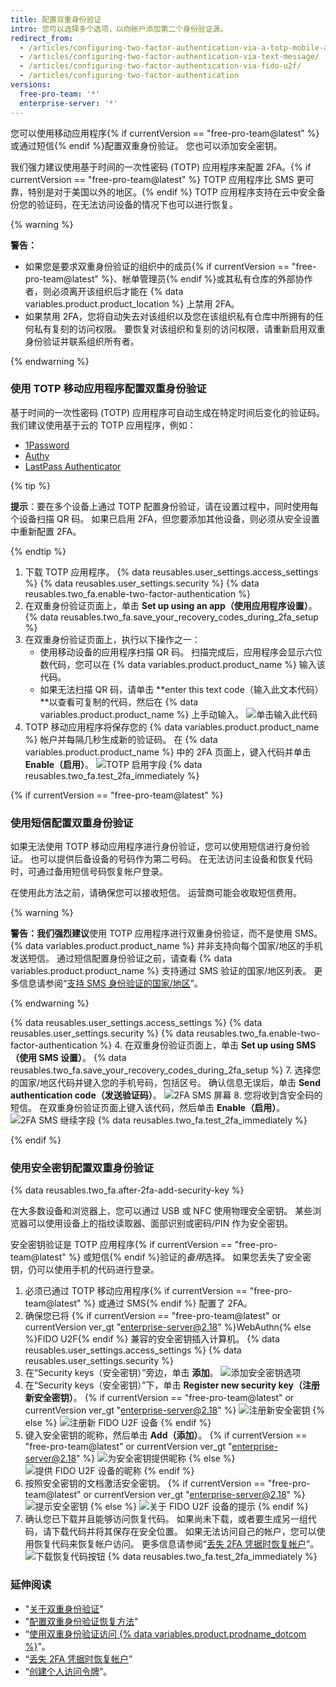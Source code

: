 ```yaml
---
title: 配置双重身份验证
intro: 您可以选择多个选项，以向帐户添加第二个身份验证源。
redirect_from:
  - /articles/configuring-two-factor-authentication-via-a-totp-mobile-app/
  - /articles/configuring-two-factor-authentication-via-text-message/
  - /articles/configuring-two-factor-authentication-via-fido-u2f/
  - /articles/configuring-two-factor-authentication
versions:
  free-pro-team: '*'
  enterprise-server: '*'
---
```


您可以使用移动应用程序{% if currentVersion == "free-pro-team@latest" %} 或通过短信{% endif %}配置双重身份验证。 您也可以添加安全密钥。

我们强力建议使用基于时间的一次性密码 (TOTP) 应用程序来配置 2FA。{% if currentVersion == "free-pro-team@latest" %} TOTP 应用程序比 SMS 更可靠，特别是对于美国以外的地区。{% endif %} TOTP 应用程序支持在云中安全备份您的验证码，在无法访问设备的情况下也可以进行恢复。

{% warning %}

**警告：**
- 如果您是要求双重身份验证的组织中的成员{% if currentVersion == "free-pro-team@latest" %}、帐单管理员{% endif %}或其私有仓库的外部协作者，则必须离开该组织后才能在 {% data variables.product.product_location %} 上禁用 2FA。
- 如果禁用 2FA，您将自动失去对该组织以及您在该组织私有仓库中所拥有的任何私有复刻的访问权限。 要恢复对该组织和复刻的访问权限，请重新启用双重身份验证并联系组织所有者。

{% endwarning %}

### 使用 TOTP 移动应用程序配置双重身份验证

基于时间的一次性密码 (TOTP) 应用程序可自动生成在特定时间后变化的验证码。 我们建议使用基于云的 TOTP 应用程序，例如：
- [1Password](https://support.1password.com/one-time-passwords/)
- [Authy](https://authy.com/guides/github/)
- [LastPass Authenticator](https://lastpass.com/auth/)

{% tip %}

**提示**：要在多个设备上通过 TOTP 配置身份验证，请在设置过程中，同时使用每个设备扫描 QR 码。 如果已启用 2FA，但您要添加其他设备，则必须从安全设置中重新配置 2FA。

{% endtip %}

1. 下载 TOTP 应用程序。
{% data reusables.user_settings.access_settings %}
{% data reusables.user_settings.security %}
{% data reusables.two_fa.enable-two-factor-authentication %}
5. 在双重身份验证页面上，单击 **Set up using an app（使用应用程序设置）**。
{% data reusables.two_fa.save_your_recovery_codes_during_2fa_setup %}
8. 在双重身份验证页面上，执行以下操作之一：
    - 使用移动设备的应用程序扫描 QR 码。 扫描完成后，应用程序会显示六位数代码，您可以在 {% data variables.product.product_name %} 输入该代码。
    - 如果无法扫描 QR 码，请单击 **enter this text code（输入此文本代码）**以查看可复制的代码，然后在 {% data variables.product.product_name %} 上手动输入。 ![单击输入此代码](/assets/images/help/2fa/totp-click-enter-code.png)
9. TOTP 移动应用程序将保存您的 {% data variables.product.product_name %} 帐户并每隔几秒生成新的验证码。 在 {% data variables.product.product_name %} 中的 2FA 页面上，键入代码并单击 **Enable（启用）**。 ![TOTP 启用字段](/assets/images/help/2fa/totp-enter-code.png)
{% data reusables.two_fa.test_2fa_immediately %}

{% if currentVersion == "free-pro-team@latest" %}

### 使用短信配置双重身份验证

如果无法使用 TOTP 移动应用程序进行身份验证，您可以使用短信进行身份验证。 也可以提供后备设备的号码作为第二号码。 在无法访问主设备和恢复代码时，可通过备用短信号码恢复帐户登录。

在使用此方法之前，请确保您可以接收短信。 运营商可能会收取短信费用。

{% warning %}

**警告：**我们**强烈建议**使用 TOTP 应用程序进行双重身份验证，而不是使用 SMS。 {% data variables.product.product_name %} 并非支持向每个国家/地区的手机发送短信。 通过短信配置身份验证之前，请查看 {% data variables.product.product_name %} 支持通过 SMS 验证的国家/地区列表。 更多信息请参阅“[支持 SMS 身份验证的国家/地区](/articles/countries-where-sms-authentication-is-supported)”。

{% endwarning %}

{% data reusables.user_settings.access_settings %}
{% data reusables.user_settings.security %}
{% data reusables.two_fa.enable-two-factor-authentication %}
4. 在双重身份验证页面上，单击 **Set up using SMS（使用 SMS 设置）**。
{% data reusables.two_fa.save_your_recovery_codes_during_2fa_setup %}
7. 选择您的国家/地区代码并键入您的手机号码，包括区号。 确认信息无误后，单击 **Send authentication code（发送验证码）**。 ![2FA SMS 屏幕](/assets/images/help/2fa/2fa_sms_photo.png)
8. 您将收到含安全码的短信。 在双重身份验证页面上键入该代码，然后单击 **Enable（启用）**。 ![2FA SMS 继续字段](/assets/images/help/2fa/2fa-sms-code-enable.png)
{% data reusables.two_fa.test_2fa_immediately %}

{% endif %}

### 使用安全密钥配置双重身份验证

{% data reusables.two_fa.after-2fa-add-security-key %}

在大多数设备和浏览器上，您可以通过 USB 或 NFC 使用物理安全密钥。 某些浏览器可以使用设备上的指纹读取器、面部识别或密码/PIN 作为安全密钥。

安全密钥验证是 TOTP 应用程序{% if currentVersion == "free-pro-team@latest" %} 或短信{% endif %}验证的*备用*选择。 如果您丢失了安全密钥，仍可以使用手机的代码进行登录。

1. 必须已通过 TOTP 移动应用程序{% if currentVersion == "free-pro-team@latest" %} 或通过 SMS{% endif %} 配置了 2FA。
2. 确保您已将
{% if currentVersion == "free-pro-team@latest" or currentVersion ver_gt "enterprise-server@2.18" %}WebAuthn{% else %}FIDO U2F{% endif %} 兼容的安全密钥插入计算机。
{% data reusables.user_settings.access_settings %}
{% data reusables.user_settings.security %}
5. 在“Security keys（安全密钥）”旁边，单击 **添加**。 ![添加安全密钥选项](/assets/images/help/2fa/add-security-keys-option.png)
6. 在“Security keys（安全密钥）”下，单击 **Register new security key（注册新安全密钥）**。
  {% if currentVersion == "free-pro-team@latest" or currentVersion ver_gt "enterprise-server@2.18" %}
  ![注册新安全密钥](/assets/images/help/2fa/security-key-register.png)
  {% else %}
  ![注册新 FIDO U2F 设备](/assets/images/help/2fa/register_new_fido_u2f_device.png)
  {% endif %}
7. 键入安全密钥的昵称，然后单击 **Add（添加）**。
  {% if currentVersion == "free-pro-team@latest" or currentVersion ver_gt "enterprise-server@2.18" %}
  ![为安全密钥提供昵称](/assets/images/help/2fa/security-key-nickname.png)
  {% else %}
  ![提供 FIDO U2F 设备的昵称](/assets/images/help/2fa/fido_u2f_nickname.png)
  {% endif %}
8. 按照安全密钥的文档激活安全密钥。
  {% if currentVersion == "free-pro-team@latest" or currentVersion ver_gt "enterprise-server@2.18" %}
  ![提示安全密钥](/assets/images/help/2fa/security-key-prompt.png)
  {% else %}
  ![关于 FIDO U2F 设备的提示](/assets/images/help/2fa/fido_u2f_prompt_key.png)
  {% endif %}
9.  确认您已下载并且能够访问恢复代码。 如果尚未下载，或者要生成另一组代码，请下载代码并将其保存在安全位置。 如果无法访问自己的帐户，您可以使用恢复代码来恢复帐户访问。 更多信息请参阅“[丢失 2FA 凭据时恢复帐户](/articles/recovering-your-account-if-you-lose-your-2fa-credentials)”。 ![下载恢复代码按钮](/assets/images/help/2fa/2fa-recover-during-setup.png)
{% data reusables.two_fa.test_2fa_immediately %}

### 延伸阅读

- "[关于双重身份验证](/articles/about-two-factor-authentication)"
- "[配置双重身份验证恢复方法](/articles/configuring-two-factor-authentication-recovery-methods)"
- “[使用双重身份验证访问 {% data variables.product.prodname_dotcom %}](/articles/accessing-github-using-two-factor-authentication)”。
- “[丢失 2FA 凭据时恢复帐户](/articles/recovering-your-account-if-you-lose-your-2fa-credentials)”
- “[创建个人访问令牌](/github/authenticating-to-github/creating-a-personal-access-token)”。
